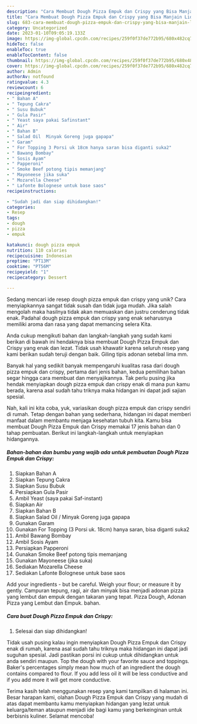 ```yaml
---
description: "Cara Membuat Dough Pizza Empuk dan Crispy yang Bisa Manjain Lidah"
title: "Cara Membuat Dough Pizza Empuk dan Crispy yang Bisa Manjain Lidah"
slug: 683-cara-membuat-dough-pizza-empuk-dan-crispy-yang-bisa-manjain-lidah
category: Uncategorized
date: 2023-01-10T09:05:19.133Z
image: https://img-global.cpcdn.com/recipes/259f0f37de772b95/680x482cq70/dough-pizza-empuk-dan-crispy-foto-resep-utama.jpg
hideToc: false
enableToc: true
enableTocContent: false
thumbnail: https://img-global.cpcdn.com/recipes/259f0f37de772b95/680x482cq70/dough-pizza-empuk-dan-crispy-foto-resep-utama.jpg
cover: https://img-global.cpcdn.com/recipes/259f0f37de772b95/680x482cq70/dough-pizza-empuk-dan-crispy-foto-resep-utama.jpg
author: Admin
authorAv: notfound
ratingvalue: 4.3
reviewcount: 6
recipeingredient:
- " Bahan A"
- " Tepung Cakra"
- " Susu Bubuk"
- " Gula Pasir"
- " Yeast saya pakai Safinstant"
- " Air"
- " Bahan B"
- " Salad Oil  Minyak Goreng juga gapapa"
- " Garam"
- " For Topping 3 Porsi uk 18cm hanya saran bisa diganti suka2"
- " Bawang Bombay"
- " Sosis Ayam"
- " Papperoni"
- " Smoke Beef potong tipis memanjang"
- " Mayoneese jika suka"
- " Mozarella Cheese"
- " Lafonte Bolognese untuk base saos"
recipeinstructions:

- "Sudah jadi dan siap dihidangkan!"
categories:
- Resep
tags:
- dough
- pizza
- empuk

katakunci: dough pizza empuk 
nutrition: 110 calories
recipecuisine: Indonesian
preptime: "PT13M"
cooktime: "PT56M"
recipeyield: "1"
recipecategory: Dessert

---
```





Sedang mencari ide resep dough pizza empuk dan crispy yang unik? Cara menyiapkannya sangat tidak susah dan tidak juga mudah. Jika salah mengolah maka hasilnya tidak akan memuaskan dan justru cenderung tidak enak. Padahal dough pizza empuk dan crispy yang enak seharusnya memiliki aroma dan rasa yang dapat memancing selera Kita.





Anda cukup mengikuti bahan dan langkah-langkah yang sudah kami berikan di bawah ini hendaknya bisa membuat Dough Pizza Empuk dan Crispy yang enak dan lezat. Tidak usah khawatir karena seluruh resep yang kami berikan sudah teruji dengan baik. Giling tipis adonan setebal lima mm.

Banyak hal yang sedikit banyak mempengaruhi kualitas rasa dari dough pizza empuk dan crispy, pertama dari jenis bahan, kedua pemilihan bahan segar hingga cara membuat dan menyajikannya. Tak perlu pusing jika hendak menyiapkan dough pizza empuk dan crispy enak di mana pun kamu berada, karena asal sudah tahu triknya maka hidangan ini dapat jadi sajian spesial.






Nah, kali ini kita coba, yuk, variasikan dough pizza empuk dan crispy sendiri di rumah. Tetap dengan bahan yang sederhana, hidangan ini dapat memberi manfaat dalam membantu menjaga kesehatan tubuh kita. Kamu bisa membuat Dough Pizza Empuk dan Crispy memakai 17 jenis bahan dan 0 tahap pembuatan. Berikut ini langkah-langkah untuk menyiapkan hidangannya.

<!--inarticleads1-->

##### Bahan-bahan dan bumbu yang wajib ada untuk pembuatan Dough Pizza Empuk dan Crispy:

1. Siapkan  Bahan A
1. Siapkan  Tepung Cakra
1. Siapkan  Susu Bubuk
1. Persiapkan  Gula Pasir
1. Ambil  Yeast (saya pakai Saf-instant)
1. Siapkan  Air
1. Siapkan  Bahan B
1. Siapkan  Salad Oil / Minyak Goreng juga gapapa
1. Gunakan  Garam
1. Gunakan  For Topping (3 Porsi uk. 18cm) hanya saran, bisa diganti suka2
1. Ambil  Bawang Bombay
1. Ambil  Sosis Ayam
1. Persiapkan  Papperoni
1. Gunakan  Smoke Beef potong tipis memanjang
1. Gunakan  Mayoneese (jika suka)
1. Sediakan  Mozarella Cheese
1. Sediakan  Lafonte Bolognese untuk base saos


Add your ingredients - but be careful. Weigh your flour; or measure it by gently. Campuran tepung, ragi, air dan minyak bisa menjadi adonan pizza yang lembut dan empuk dengan takaran yang tepat. Pizza Dough, Adonan Pizza yang Lembut dan Empuk. bahan. 

<!--inarticleads2-->

##### Cara buat Dough Pizza Empuk dan Crispy:


1. Selesai dan siap dihidangkan!

Tidak usah pusing kalau ingin menyiapkan Dough Pizza Empuk dan Crispy enak di rumah, karena asal sudah tahu triknya maka hidangan ini dapat jadi suguhan spesial. Jadi pastikan porsi ini cukup untuk dihidangkan untuk anda sendiri maupun. Top the dough with your favorite sauce and toppings. Baker&#39;s percentages simply mean how much of an ingredient the dough contains compared to flour. If you add less oil it will be less conductive and if you add more it will get more conductive. 

Terima kasih telah menggunakan resep yang kami tampilkan di halaman ini. Besar harapan kami, olahan Dough Pizza Empuk dan Crispy yang mudah di atas dapat membantu kamu menyiapkan hidangan yang lezat untuk keluarga/teman ataupun menjadi ide bagi kamu yang berkeinginan untuk berbisnis kuliner. Selamat mencoba!
